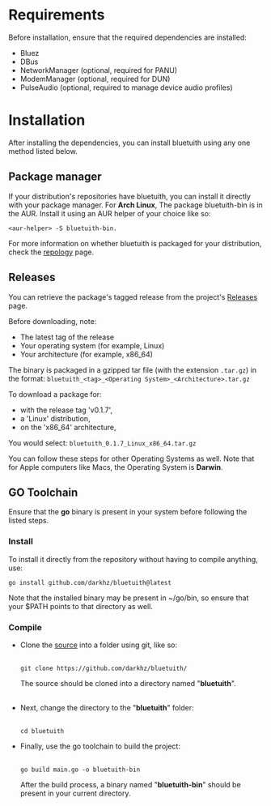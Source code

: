 # Requirements
Before installation, ensure that the required dependencies are installed:
- Bluez
- DBus
- NetworkManager (optional, required for PANU)
- ModemManager (optional, required for DUN)
- PulseAudio (optional, required to manage device audio profiles)

# Installation
After installing the dependencies, you can install bluetuith using any one method listed below.

## Package manager
If your distribution's repositories have bluetuith, you can install it directly with your package manager.
For **Arch Linux**, The package bluetuith-bin is in the AUR. Install it using an AUR helper of your choice like so:<br/>
```
<aur-helper> -S bluetuith-bin.
```

For more information on whether bluetuith is packaged for your distribution, check the [repology](https://repology.org/project/bluetuith/versions) page.

## Releases
You can retrieve the package's tagged release from the project's [Releases](https://github.com/darkhz/bluetuith/releases/) page.

Before downloading, note:
- The latest tag of the release
- Your operating system (for example, Linux)
- Your architecture (for example, x86_64)

The binary is packaged in a gzipped tar file (with the extension `.tar.gz`) in the format:
`bluetuith_<tag>_<Operating System>_<Architecture>.tar.gz`

To download a package for:
- with the release tag 'v0.1.7',
- a 'Linux' distribution, 
- on the 'x86_64' architecture, 

You would select:
`bluetuith_0.1.7_Linux_x86_64.tar.gz`

You can follow these steps for other Operating Systems as well. Note that for Apple computers like Macs, the Operating System is **Darwin**.

## GO Toolchain
Ensure that the **go** binary is present in your system before following the listed steps.

### Install
To install it directly from the repository without having to compile anything, use:
```
go install github.com/darkhz/bluetuith@latest
``` 
	
Note that the installed binary may be present in ~/go/bin, so ensure that your $PATH points to that directory as well.

### Compile
- Clone the [source](https://github.com/darkhz/bluetuith/) into a folder using git, like so:<br/><br/>
   ```
   git clone https://github.com/darkhz/bluetuith/
   ```
  The source should be cloned into a directory named "**bluetuith**".<br/><br/>
  
- Next, change the directory to the "**bluetuith**" folder:<br/><br/>
  ```
  cd bluetuith
  ```
	
- Finally, use the go toolchain to build the project:<br/><br/>
  ```
  go build main.go -o bluetuith-bin
  ```
	
  After the build process, a binary named "**bluetuith-bin**" should be present in your current directory. 
